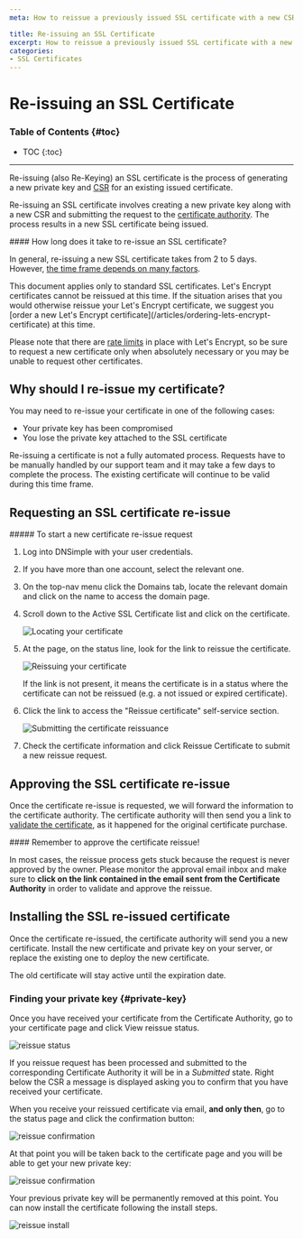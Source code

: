 ```yaml
---
meta: How to reissue a previously issued SSL certificate with a new CSR and/or private key.
title: Re-issuing an SSL Certificate
excerpt: How to reissue a previously issued SSL certificate with a new CSR and/or private key.
categories:
- SSL Certificates
---
```


# Re-issuing an SSL Certificate

### Table of Contents {#toc}

* TOC
{:toc}

---

Re-issuing (also Re-Keying) an SSL certificate is the process of generating a new private key and [CSR](/articles/what-is-csr) for an existing issued certificate.

Re-issuing an SSL certificate involves creating a new private key along with a new CSR and submitting the request to the [certificate authority](/articles/what-is-certificate-authority). The process results in a new SSL certificate being issued.

<info>
#### How long does it take to re-issue an SSL certificate?

In general, re-issuing a new SSL certificate takes from 2 to 5 days. However, [the time frame depends on many factors](/articles/how-long-to-issue-ssl-certificate).
</info>

<note>
This document applies only to standard SSL certificates. Let's Encrypt certificates cannot be reissued at this time. If the situation arises that you would otherwise reissue your Let's Encrypt certificate, we suggest you [order a new Let's Encrypt certificate](/articles/ordering-lets-encrypt-certificate) at this time.

Please note that there are [rate limits](https://letsencrypt.org/docs/rate-limits/) in place with Let's Encrypt, so be sure to request a new certificate only when absolutely necessary or you may be unable to request other certificates.
</note>

## Why should I re-issue my certificate?

You may need to re-issue your certificate in one of the following cases:

- Your private key has been compromised
- You lose the private key attached to the SSL certificate

<note>
Re-issuing a certificate is not a fully automated process. Requests have to be manually handled by our support team and it may take a few days to complete the process. The existing certificate will continue to be valid during this time frame.
</note>

## Requesting an SSL certificate re-issue

<div class="section-steps" markdown="1">
##### To start a new certificate re-issue request

1.  Log into DNSimple with your user credentials.
1.  If you have more than one account, select the relevant one.
1.  On the top-nav menu click the <label>Domains</label> tab, locate the relevant domain and click on the name to access the domain page.
1.  Scroll down to the <label>Active SSL Certificate</label> list and click on the certificate.

    ![Locating your certificate](/files/dnsimple-domain-certificates-list.png)

1.  At the page, on the status line, look for the link to reissue the certificate.

    ![Reissuing your certificate](/files/dnsimple-ssl-reissue-link.png)

    If the link is not present, it means the certificate is in a status where the certificate can not be reissued (e.g. a not issued or expired certificate).

1.  Click the link to access the "Reissue certificate" self-service section.

    ![Submitting the certificate reissuance](/files/dnsimple-ssl-reissue-new.png)

1.  Check the certificate information and click <label>Reissue Certificate</label> to submit a new reissue request.

</div>

## Approving the SSL certificate re-issue

Once the certificate re-issue is requested, we will forward the information to the certificate authority. The certificate authority will then send you a link to [validate the certificate](/articles/ssl-certificates-email-validation), as it happened for the original certificate purchase.

<warning>
#### Remember to approve the certificate reissue!

In most cases, the reissue process gets stuck because the request is never approved by the owner. Please monitor the approval email inbox and make sure to **click on the link contained in the email sent from the Certificate Authority** in order to validate and approve the reissue.
</warning>

## Installing the SSL re-issued certificate

Once the certificate re-issued, the certificate authority will send you a new certificate. Install the new certificate and private key on your server, or replace the existing one to deploy the new certificate.

The old certificate will stay active until the expiration date.


### Finding your private key {#private-key}

Once you have received your certificate from the Certificate Authority, go to your certificate page and click <label>View reissue status</label>.

![reissue status](/files/ssl-certificate-reissue-link.png)

If you reissue request has been processed and submitted to the corresponding Certificate Authority it will be in a *Submitted* state. Right below the CSR a message is displayed asking you to confirm that you have received your certificate.

When you receive your reissued certificate via email, **and only then**, go to the status page and click the confirmation button:

![reissue confirmation](/files/ssl-certificate-reissue-confirm.png)

At that point you will be taken back to the certificate page and you will be able to get your new private key:

![reissue confirmation](/files/ssl-certificate-reissue-alert.png)

Your previous private key will be permanently removed at this point. You can now install the certificate following the install steps.

![reissue install](/files/ssl-certificate-reissue-install.png)
